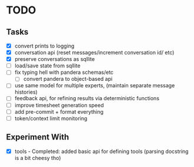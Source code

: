 # TODO

## Tasks

-   [x] convert prints to logging
-   [x] conversation api (reset messages/increment conversation id/ etc)
-   [x] preserve conversations as sqllite
-   [ ] load/save state from sqllite
-   [ ] fix typing hell with pandera schemas/etc
    -   [ ] convert pandera to object-based api
-   [ ] use same model for multiple experts, (maintain separate message histories)
-   [ ] feedback api, for refining results via deterministic functions
-   [ ] improve timesheet generation speed
-   [ ] add pre-commit + format everything
-   [ ] token/context limit monitoring

## Experiment With

-   [x] tools - Completed: added basic api for defining tools (parsing docstring is a bit cheesy tho)
